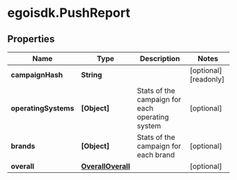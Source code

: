 # egoisdk.PushReport

## Properties

Name | Type | Description | Notes
------------ | ------------- | ------------- | -------------
**campaignHash** | **String** |  | [optional] [readonly] 
**operatingSystems** | **[Object]** | Stats of the campaign for each operating system | [optional] 
**brands** | **[Object]** | Stats of the campaign for each brand | [optional] 
**overall** | [**OverallOverall**](OverallOverall.md) |  | [optional] 


